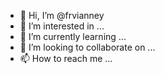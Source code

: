 - 👋 Hi, I’m @frvianney
- 👀 I’m interested in ...
- 🌱 I’m currently learning ...
- 💞️ I’m looking to collaborate on ...
- 📫 How to reach me ...

<!---
frvianney/frvianney is a ✨ special ✨ repository because its `README.md` (this file) appears on your GitHub profile.
You can click the Preview link to take a look at your changes.
--->

